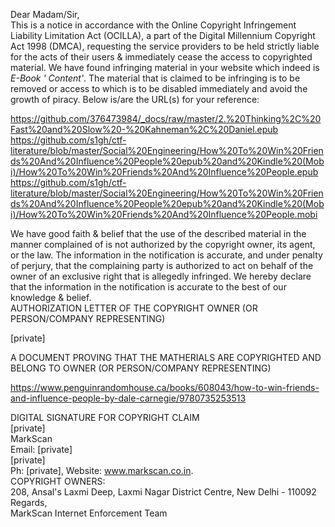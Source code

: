 Dear Madam/Sir,  
This is a notice in accordance with the Online Copyright Infringement
Liability Limitation Act (OCILLA), a part of the Digital Millennium
Copyright Act 1998 (DMCA), requesting the service providers to be held
strictly liable for the acts of their users & immediately cease the access
to copyrighted material. We have found infringing material in your website
which indeed is *E-Book ' Content'*. The material that is claimed to be
infringing is to be removed or access to which is to be disabled
immediately and avoid the growth of piracy. Below is/are the URL(s) for
your reference:  

https://github.com/376473984/_docs/raw/master/2.%20Thinking%2C%20Fast%20and%20Slow%20-%20Kahneman%2C%20Daniel.epub  
https://github.com/s1gh/ctf-literature/blob/master/Social%20Engineering/How%20To%20Win%20Friends%20And%20Influence%20People%20epub%20and%20Kindle%20(Mobi)/How%20To%20Win%20Friends%20And%20Influence%20People.epub  
https://github.com/s1gh/ctf-literature/blob/master/Social%20Engineering/How%20To%20Win%20Friends%20And%20Influence%20People%20epub%20and%20Kindle%20(Mobi)/How%20To%20Win%20Friends%20And%20Influence%20People.mobi  

We have good faith & belief that the use of the described material in the
manner complained of is not authorized by the copyright owner, its agent,
or the law. The information in the notification is accurate, and under
penalty of perjury, that the complaining party is authorized to act on
behalf of the owner of an exclusive right that is allegedly infringed. We
hereby declare that the information in the notification is accurate to the
best of our knowledge & belief.  
AUTHORIZATION LETTER OF THE COPYRIGHT OWNER (OR PERSON/COMPANY REPRESENTING)  

[private]

A DOCUMENT PROVING THAT THE MATHERIALS ARE COPYRIGHTED AND BELONG TO OWNER
(OR PERSON/COMPANY REPRESENTING)  

https://www.penguinrandomhouse.ca/books/608043/how-to-win-friends-and-influence-people-by-dale-carnegie/9780735253513  

DIGITAL SIGNATURE FOR COPYRIGHT CLAIM  
[private]  
MarkScan  
Email: [private]  
[private]  
Ph: [private], Website: www.markscan.co.in.  
COPYRIGHT OWNERS:  
208, Ansal's Laxmi Deep, Laxmi Nagar District Centre, New Delhi - 110092  
Regards,  
MarkScan Internet Enforcement Team  
